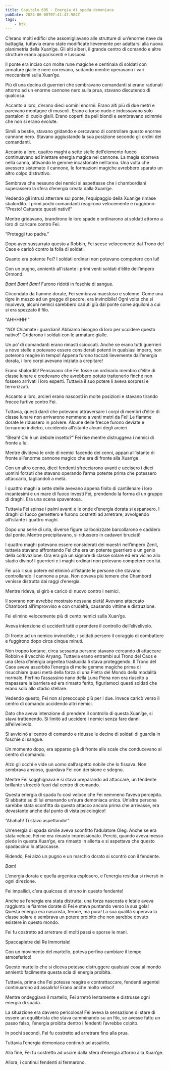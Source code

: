 ```yaml
---
title: Capitolo 695 - Energia di spada demoniaca
pubDate: 2024-06-08T07:41:47.984Z
tags:
    - htk
---
```


C’erano molti edifici che assomigliavano alle strutture di un’enorme nave da battaglia, tuttavia erano state modificate lievemente per adattarsi alla nuova planimetria della Xuan’ge. Gli alti alberi, il grande centro di comando e altre strutture erano appariscenti e lussuosi.

Il ponte era inciso con molte rune magiche e centinaia di soldati con armature gialle e nere correvano, sudando mentre operavano i vari meccanismi sulla Xuan’ge.

Più di una decina di guerrieri che sembravano comandanti si erano radunati attorno ad un enorme cannone nero sulla prua, stavano discutendo di qualcosa.

Accanto a loro, c’erano dieci uomini enormi. Erano alti più di due metri e parevano montagne di muscoli. Erano a torso nudo e indossavano solo pantaloni di cuoio gialli. Erano coperti da peli biondi e sembravano scimmie che non si erano evolute.

Simili a bestie, stavano gridando e cercavano di controllare questo enorme cannone nero. Stavano aggiustando la sua posizione secondo gli ordini dei comandanti.

Accanto a loro, quattro maghi a sette stelle dell’elemento fuoco continuavano ad iniettare energia magica nel cannone. La magia scorreva nella canna, attivando le gemme incastonate nell’arma. Una volta che avessero sistemato il cannone, le formazioni magiche avrebbero sparato un altro colpo distruttivo.

Sembrava che nessuno dei nemici si aspettasse che i chambordiani superassero la sfera d’energia creata dalla Xuan’ge.

Vedendo gli intrusi atterrare sul ponte, l’equipaggio della Xuan’ge rimase sbalordito. I primi pochi comandanti reagirono velocemente e ruggirono: “Presto! Catturate questi nativi!”

Mentre gridavano, brandirono le loro spade e ordinarono ai soldati attorno a loro di caricare contro Fei.

“Proteggi tuo padre.”

Dopo aver sussurrato questo a Robbin, Fei scese velocemente dal Trono del Caos e caricò contro la folla di soldati.

Quanto era potente Fei? I soldati ordinari non potevano competere con lui!

Con un pugno, annientò all’istante i primi venti soldati d’élite dell’impero Ormond.

<em>Bam! Bam! Bam!</em> Furono ridotti in foschie di sangue.

Circondato da fiamme dorate, Fei sembrava maestoso e solenne. Come una tigre in mezzo ad un gregge di pecore, era invincibile! Ogni volta che si muoveva, alcuni nemici sarebbero caduti giù dal ponte come aquiloni a cui si era spezzato il filo.

“AHHHHH!”

“NO! Chiamate i guardiani! Abbiamo bisogno di loro per uccidere questo nativo!” Gridarono i soldati con le armature gialle.

Un po’ di comandanti erano rimasti scioccati. Anche se erano tutti guerrieri a nove stelle e potevano essere considerati potenti in qualsiasi impero, non poterono reagire in tempo! Appena furono toccati lievemente dall’energia dorata, i loro corpi avevano iniziato a crepitare!

Erano sbalorditi! Pensavano che Fei fosse un ordinario membro d’élite di classe lunare e credevano che avrebbero potuto trattenerlo finché non fossero arrivati i loro esperti. Tuttavia il suo potere li aveva sorpresi e terrorizzati.

Accanto a loro, arcieri erano nascosti in molte posizioni e stavano tirando frecce furtive contro Fei.

Tuttavia, questi dardi che potevano attraversare i corpi di membri d’élite di classe lunare non arrivarono nemmeno a venti metri da Fei! Le fiamme dorate le ridussero in polvere. Alcune delle frecce furono deviate e tornarono indietro, uccidendo all’istante alcuni degli arcieri.

“Bleah! Chi è un debole insetto?” Fei rise mentre distruggeva i nemici di fronte a lui.

Mentre divideva le orde di nemici facendo dei cenni, apparì all’istante di fronte all’enorme cannone magico che era di fronte alla Xuan’ge.

Con un altro cenno, dieci fendenti sfrecciarono avanti e uccisero i dieci uomini forzuti che stavano operando l’arma potente prima che potessero attaccarlo, tagliandoli a metà.

I quattro maghi a sette stelle avevano appena finito di cantilenare i loro incantesimi e un mare di fuoco investì Fei, prendendo la forma di un gruppo di draghi. Era una scena spaventosa.

Tuttavia Fei spinse i palmi avanti e le onde d’energia dorata si espansero. I draghi di fuoco gemettero e furono costretti ad arretrare, avvolgendo all’istante i quattro maghi.

Dopo una serie di urla, diverse figure carbonizzate barcollarono e caddero dal ponte. Mentre precipitavano, si ridussero in cadaveri bruciati!

I quattro maghi potevano essere considerati dei maestri nell’impero Zenit, tuttavia stavano affrontando Fei che era un potente guerriero e un genio della coltivazione. Ora era già un signore di classe solare ed era vicino allo stadio divino! I guerrieri e i maghi ordinari non potevano competere con lui.

Fei usò il suo potere ed eliminò all’istante le persone che stavano controllando il cannone a prua. Non doveva più temere che Chambord venisse distrutta dai raggi d’energia.

Mentre rideva, si girò e caricò di nuovo contro i nemici.

Il sovrano non avrebbe mostrato nessuna pietà! Avevano attaccato Chambord all’improvviso e con crudeltà, causando vittime e distruzione.

Fei eliminò velocemente più di cento nemici sulla Xuan’ge.

Aveva intenzione di ucciderli tutti e prendere il controllo dell’elivelivolo.

Di fronte ad un nemico invincibile, i soldati persero il coraggio di combattere e fuggirono dopo circa cinque minuti.

Non troppo lontane, circa sessanta persone stavano cercando di attaccare Robbin e il vecchio Aryang. Tuttavia erano entrambi sul Trono del Caos e una sfera d’energia argentea traslucida li stava proteggendo. Il Trono del Caos aveva assorbito l’energia di molte gemme magiche prima di risucchiare quasi metà della forza di una Pietra del Mondo della modalità normale. Perfino l’assassino nano della Luna Piena non era riuscito a trapassare la barriera ed era rimasto ferito, figuriamoci questi soldati che erano solo allo stadio stellare.

Vedendo questo, Fei non si preoccupò più per i due. Invece caricò verso il centro di comando uccidendo altri nemici.

Dato che aveva intenzione di prendere il controllo di questa Xuan’ge, si stava trattenendo. Si limitò ad uccidere i nemici senza fare danni all’elivelivolo.

Si avvicinò al centro di comando e ridusse le decine di soldati di guardia in foschie di sangue.

Un momento dopo, era apparso già di fronte alle scale che conducevano al centro di comando.

Alzò gli occhi e vide un uomo dall’aspetto nobile che lo fissava. Non sembrava ansioso, guardava Fei con derisione e sdegno.

Mentre Fei sogghignava e si stava preparando ad attaccare, un fendente brillante sfrecciò fuori dal centro di comando.

Questa energia di spada fu così veloce che Fei nemmeno l’aveva percepita. Si abbatté su di lui emanando un’aura demoniaca unica. Un’altra persona sarebbe stata sconfitta da questo attacco ancora prima che arrivasse, era devastante anche dal punto di vista psicologico!

“Ahahah! Ti stavo aspettando!”

Un’energia di spada simile aveva sconfitto l’adulatore Oleg. Anche se era stata veloce, Fei ne era rimasto impressionato. Perciò, quando aveva messo piede in questa Xuan’ge, era rimasto in allerta e si aspettava che questo spadaccino lo attaccasse.

Ridendo, Fei alzò un pugno e un marchio dorato si scontrò con il fendente.

<em>Bam!</em>

L’energia dorata e quella argentea esplosero, e l’energia residua si riversò in ogni direzione.

Fei impallidì, c’era qualcosa di strano in questo fendente!

Anche se l’energia era stata distrutta, una forza nascosta e letale aveva raggiunto le fiamme dorate di Fei e stava puntando verso la sua gola! Questa energia era nascosta, feroce, ma pura! La sua qualità superava la classe solare e sembrava un potere proibito che non sarebbe dovuto esistere in questo mondo.

Fei fu costretto ad arretrare di molti passi e sporse le mani.

Spaccapietre del Re Immortale!

Con un movimento del martello, poteva perfino cambiare il tempo atmosferico!

Questo martello che si diceva potesse distruggere qualsiasi cosa al mondo annientò facilmente questa scia di energia proibita.

Tuttavia, prima che Fei potesse reagire e contrattaccare, fendenti argentei continuarono ad assalirlo! Erano anche molto veloci!

Mentre ondeggiava il martello, Fei arretrò lentamente e distrusse ogni energia di spada.

La situazione era davvero pericolosa! Fei aveva la sensazione di stare di essere un equilibrista che stava camminando su un filo, se avesse fatto un passo falso, l’energia proibita dentro i fendenti l’avrebbe colpito.

In pochi secondi, Fei fu costretto ad arretrare fino alla prua.

Tuttavia l’energia demoniaca continuò ad assalirlo.

Alla fine, Fei fu costretto ad uscire dalla sfera d’energia attorno alla Xuan’ge.

Allora, i continui fendenti si fermarono.




